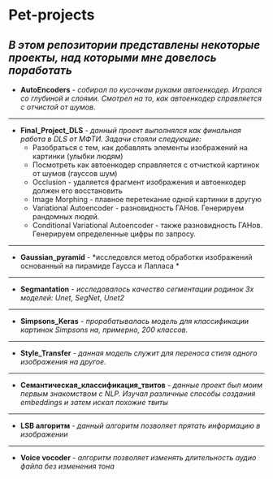 # Pet-projects
*В этом репозитории представлены некоторые проекты, над которыми мне довелось поработать*    
---
+ **AutoEncoders** - *собирал по кусочкам руками автоенкодер. Игрался со глубиной и слоями. Смотрел на то, как автоенкодер справляется с отчистой от шумов*.   
--- 
+ **Final_Project_DLS** - *данный проект выполнялся как финальная работа в DLS от МФТИ. Задачи стояли следующие:*   
  * Разобраться с тем, как добавлять элементы изображений на картинки (улыбки людям)
  * Посмотреть как автоенкодер справляется с отчисткой картинок от шумов (гауссов шум)
  * Occlusion - удаляется фрагмент изображения и автоенкодер должен его восстановить
  * Image Morphing - плавное перетекание одной картинки в другую
  * Variational Autoencoder - разновидность ГАНов. Генерируем рандомных людей.
  * Conditional Variational Autoencoder - также разновидность ГАНов. Генерируем определенные цифры по запросу.    
---
+ **Gaussian_pyramid** - *исследовлся метод обработки изображений основанный на пирамиде Гаусса и Лапласа *
---      
+ **Segmantation** - *исследовалось качество сегментации родинок 3х моделей: Unet, SegNet, Unet2*     
---
+ **Simpsons_Keras** - *прорабатывалась модель для классификации картинок Simpsons на, примерно, 200 классов.*
---
+ **Style_Transfer** - *данная модель служит для переноса стиля одного изображения на другое.*   
---
+ **Семантическая_классификация_твитов** - *данные проект был моим первым знакомством с NLP. Изучал различные способы создания embeddings и затем искал похожие твиты*  
---
+ **LSB алгоритм** - *данный алгоритм позволяет прятать информацию в изображении*
---
+ **Voice vocoder** - *алгоритм позволяет изменять длительность аудио файла без изменения тона*

   
